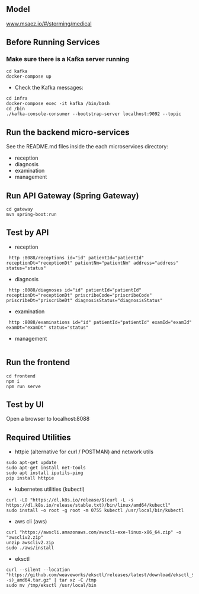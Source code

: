 # 

## Model
www.msaez.io/#/storming/medical

## Before Running Services
### Make sure there is a Kafka server running
```
cd kafka
docker-compose up
```
- Check the Kafka messages:
```
cd infra
docker-compose exec -it kafka /bin/bash
cd /bin
./kafka-console-consumer --bootstrap-server localhost:9092 --topic
```

## Run the backend micro-services
See the README.md files inside the each microservices directory:

- reception
- diagnosis
- examination
- management


## Run API Gateway (Spring Gateway)
```
cd gateway
mvn spring-boot:run
```

## Test by API
- reception
```
 http :8088/receptions id="id" patientId="patientId" receptionDt="receptionDt" patientNm="patientNm" address="address" status="status" 
```
- diagnosis
```
 http :8088/diagnoses id="id" patientId="patientId" receptionDt="receptionDt" priscribeCode="priscribeCode" priscribeDt="priscribeDt" diagnosisStatus="diagnosisStatus" 
```
- examination
```
 http :8088/examinations id="id" patientId="patientId" examId="examId" examDt="examDt" status="status" 
```
- management
```
```


## Run the frontend
```
cd frontend
npm i
npm run serve
```

## Test by UI
Open a browser to localhost:8088

## Required Utilities

- httpie (alternative for curl / POSTMAN) and network utils
```
sudo apt-get update
sudo apt-get install net-tools
sudo apt install iputils-ping
pip install httpie
```

- kubernetes utilities (kubectl)
```
curl -LO "https://dl.k8s.io/release/$(curl -L -s https://dl.k8s.io/release/stable.txt)/bin/linux/amd64/kubectl"
sudo install -o root -g root -m 0755 kubectl /usr/local/bin/kubectl
```

- aws cli (aws)
```
curl "https://awscli.amazonaws.com/awscli-exe-linux-x86_64.zip" -o "awscliv2.zip"
unzip awscliv2.zip
sudo ./aws/install
```

- eksctl 
```
curl --silent --location "https://github.com/weaveworks/eksctl/releases/latest/download/eksctl_$(uname -s)_amd64.tar.gz" | tar xz -C /tmp
sudo mv /tmp/eksctl /usr/local/bin
```

